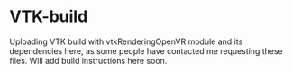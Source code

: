 # VTK-build
Uploading VTK build with vtkRenderingOpenVR module and its dependencies here, as some people have contacted me requesting these files. Will add build instructions here soon.
